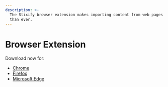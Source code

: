```yaml
---
description: >-
  The Stixify browser extension makes importing content from web pages easier
  than ever.
---
```


# Browser Extension

Download now for:

* [Chrome](https://chrome.google.com/webstore/detail/stixify/cdekbffimfclinbkhakcjhmibiafgbjb)
* [Firefox](https://addons.mozilla.org/en-US/firefox/addon/stixify/)
* [Microsoft Edge](https://microsoftedge.microsoft.com/addons/detail/stixify/iigbfgphgognnmedlajichiajbeeonpk)
